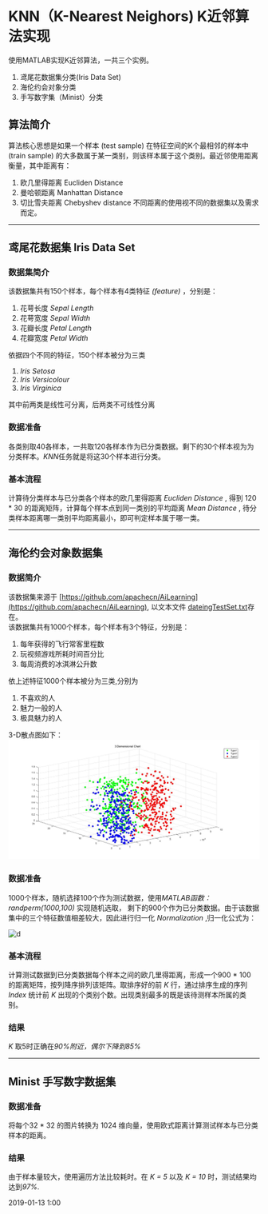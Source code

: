 KNN（K-Nearest Neighors) K近邻算法实现
=====================================
使用MATLAB实现K近邻算法，一共三个实例。  
1. 鸢尾花数据集分类(Iris Data Set)  
2. 海伦约会对象分类  
3. 手写数字集（Minist）分类

## 算法简介
算法核心思想是如果一个样本 (test sample) 在特征空间的K个最相邻的样本中 (train sample) 的大多数属于某一类别，则该样本属于这个类别。最近邻使用距离衡量，其中距离有：
1. 欧几里得距离 Eucliden Distance 
2. 曼哈顿距离 Manhattan Distance
3. 切比雪夫距离 Chebyshev distance
不同距离的使用视不同的数据集以及需求而定。
---
## 鸢尾花数据集 Iris Data Set
### 数据集简介
该数据集共有150个样本，每个样本有4类特征 *(feature)* ，分别是：
1. 花萼长度  *Sepal Length*
2. 花萼宽度  *Sepal Width*
3. 花瓣长度  *Petal Length*
4. 花瓣宽度  *Petal Width*  

依据四个不同的特征，150个样本被分为三类  
1. *Iris Setosa* 
2. *Iris Versicolour*
3. *Iris Virginica*

其中前两类是线性可分离，后两类不可线性分离

### 数据准备
各类别取40各样本，一共取120各样本作为已分类数据。剩下的30个样本视为为分类样本。*KNN*任务就是将这30个样本进行分类。

### 基本流程
计算待分类样本与已分类各个样本的欧几里得距离  *Eucliden Distance* , 得到 120 * 30 的距离矩阵，计算每个样本点到同一类别的平均距离 *Mean Distance* , 待分类样本距离哪一类别平均距离最小，即可判定样本属于哪一类。

---
## 海伦约会对象数据集
### **数据简介**
该数据集来源于 [https://github.com/apachecn/AiLearning](https://github.com/apachecn/AiLearning), 以文本文件 [dateingTestSet.txt](https://github.com/HouCQUPT/BasicML/blob/master/KNN/datingTestSet.txt)存在。  
该数据集共有1000个样本，每个样本有3个特征，分别是：
1. 每年获得的飞行常客里程数
2. 玩视频游戏所耗时间百分比
3. 每周消费的冰淇淋公升数

依上述特征1000个样本被分为三类,分别为
1. 不喜欢的人
2. 魅力一般的人
3. 极具魅力的人

3-D散点图如下：  
![3-D三点图](https://github.com/HouCQUPT/BasicML/blob/master/img/HalenDate_3D.jpg?raw=true)

### **数据准备**
1000个样本，随机选择100个作为测试数据，使用*MATLAB函数：randperm(1000,100)* 实现随机选取， 剩下的900个作为已分类数据。由于该数据集中的三个特征数值相差较大，因此进行归一化 *Normalization* ,归一化公式为：

![d](https://latex.codecogs.com/gif.latex?y=\frac{x-min}{max&space;-&space;min})  

### **基本流程**
计算测试数据到已分类数据每个样本之间的欧几里得距离，形成一个900 * 100 的距离矩阵，按列降序排列该矩阵。取排序好的前 *K* 行，通过排序生成的序列 *Index* 统计前 *K* 出现的个类别个数。出现类别最多的既是该待测样本所属的类别。

### **结果**
*K* 取5时正确在*90%*附近，偶尔下降到*85%*

---
## **Minist 手写数字数据集**
### **数据准备**
将每个32 * 32 的图片转换为 1024 维向量，使用欧式距离计算测试样本与已分类样本的距离。  
### **结果**
由于样本量较大，使用遍历方法比较耗时。在 *K = 5* 以及 *K = 10* 时，测试结果均达到*97%*.




2019-01-13 1:00
